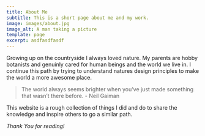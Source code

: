 ```yaml
---
title: About Me
subtitle: This is a short page about me and my work.
image: images/about.jpg
image_alt: A man taking a picture
template: page
excerpt: asdfasdfasdf
---
```

Growing up on the countryside I always loved nature. My parents are hobby botanists and genuinly cared for human beings and the world we live in. I continue this path by trying to understand natures design principles to make the world a more awesome place.

> The world always seems brighter when you’ve just made something that wasn’t there before. - Neil Gaiman

This website is a rough collection of things I did and do to share the knowledge and inspire others to go a similar path.

*Thank You for reading!*
